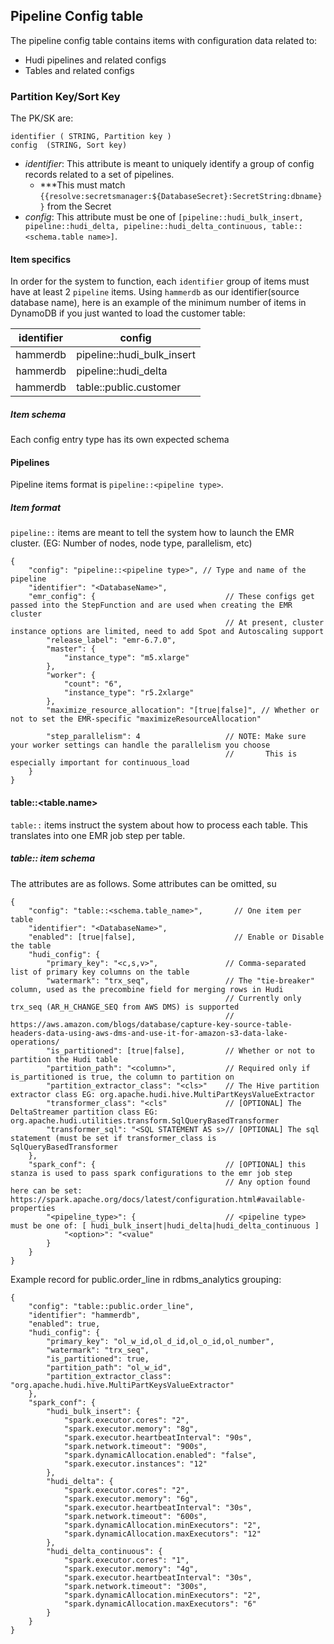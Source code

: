 ## Pipeline Config table

The pipeline config table contains items with configuration data related to:   
- Hudi pipelines and related configs
- Tables and related configs

### Partition Key/Sort Key

The PK/SK are:

```
identifier ( STRING, Partition key )
config  (STRING, Sort key)
```

- *identifier*: This attribute is meant to uniquely identify a group of config records related to a set of pipelines.   
  - ***This must match `{{resolve:secretsmanager:${DatabaseSecret}:SecretString:dbname}}` from the Secret 
- *config*: This attribute must be one of `[pipeline::hudi_bulk_insert, pipeline::hudi_delta, pipeline::hudi_delta_continuous, table::<schema.table name>]`.

#### Item specifics

In order for the system to function, each `identifier` group of items must have at least 2 `pipeline` items.
Using `hammerdb` as our identifier(source database name), here is an example of the minimum number of items in DynamoDB if you just wanted to load the customer table:   

|identifier|config|
|----------|------|
|hammerdb|pipeline::hudi_bulk_insert|
|hammerdb|pipeline::hudi_delta|
|hammerdb|table::public.customer|


##### Item schema

Each config entry type has its own expected schema

#### Pipelines 

Pipeline items format is `pipeline::<pipeline type>`.

##### Item format

`pipeline::` items are meant to tell the system how to launch the EMR cluster. (EG: Number of nodes, node type, parallelism, etc)

```
{
    "config": "pipeline::<pipeline type>", // Type and name of the pipeline
    "identifier": "<DatabaseName>",
    "emr_config": {                             // These configs get passed into the StepFunction and are used when creating the EMR cluster
                                                // At present, cluster instance options are limited, need to add Spot and Autoscaling support
        "release_label": "emr-6.7.0",
        "master": {
            "instance_type": "m5.xlarge"
        },
        "worker": {
            "count": "6",
            "instance_type": "r5.2xlarge"
        },
        "maximize_resource_allocation": "[true|false]", // Whether or not to set the EMR-specific "maximizeResourceAllocation" 

        "step_parallelism": 4                   // NOTE: Make sure your worker settings can handle the parallelism you choose
                                                //       This is especially important for continuous_load
    }
}
```

#### table::<table.name>

`table::` items instruct the system about how to process each table. This translates into one EMR job step per table. 

#####  table:: item schema

The attributes are as follows. Some attributes can be omitted, su

```
{
    "config": "table::<schema.table_name>",       // One item per table
    "identifier": "<DatabaseName>",
    "enabled": [true|false],                      // Enable or Disable the table 
    "hudi_config": {
        "primary_key": "<c,s,v>",               // Comma-separated list of primary key columns on the table       
        "watermark": "trx_seq",                 // The "tie-breaker" column, used as the precombine field for merging rows in Hudi
                                                // Currently only trx_seq (AR_H_CHANGE_SEQ from AWS DMS) is supported
                                                // https://aws.amazon.com/blogs/database/capture-key-source-table-headers-data-using-aws-dms-and-use-it-for-amazon-s3-data-lake-operations/
        "is_partitioned": [true|false],         // Whether or not to partition the Hudi table
        "partition_path": "<column>",           // Required only if is_partitioned is true, the column to partition on
        "partition_extractor_class": "<cls>"    // The Hive partition extractor class EG: org.apache.hudi.hive.MultiPartKeysValueExtractor
        "transformer_class": "<cls"             // [OPTIONAL] The DeltaStreamer partition class EG: org.apache.hudi.utilities.transform.SqlQueryBasedTransformer
        "transformer_sql": "<SQL STATEMENT AS s>// [OPTIONAL] The sql statement (must be set if transformer_class is SqlQueryBasedTransformer
    },
    "spark_conf": {                             // [OPTIONAL] this stanza is used to pass spark configurations to the emr job step
                                                // Any option found here can be set:  https://spark.apache.org/docs/latest/configuration.html#available-properties
        "<pipeline_type>": {                    // <pipeline type> must be one of: [ hudi_bulk_insert|hudi_delta|hudi_delta_continuous ]
            "<option>": "<value"
        }
    }
}
```

Example record for public.order_line in rdbms_analytics grouping:    

```
{
    "config": "table::public.order_line",
    "identifier": "hammerdb",
    "enabled": true,
    "hudi_config": {
        "primary_key": "ol_w_id,ol_d_id,ol_o_id,ol_number",
        "watermark": "trx_seq",
        "is_partitioned": true,
        "partition_path": "ol_w_id",
        "partition_extractor_class": "org.apache.hudi.hive.MultiPartKeysValueExtractor"
    },
    "spark_conf": {
        "hudi_bulk_insert": {
            "spark.executor.cores": "2",
            "spark.executor.memory": "8g",
            "spark.executor.heartbeatInterval": "90s",
            "spark.network.timeout": "900s",
            "spark.dynamicAllocation.enabled": "false",
            "spark.executor.instances": "12"
        },
        "hudi_delta": {
            "spark.executor.cores": "2",
            "spark.executor.memory": "6g",
            "spark.executor.heartbeatInterval": "30s",
            "spark.network.timeout": "600s",
            "spark.dynamicAllocation.minExecutors": "2",
            "spark.dynamicAllocation.maxExecutors": "12"
        },
        "hudi_delta_continuous": {
            "spark.executor.cores": "1",
            "spark.executor.memory": "4g",
            "spark.executor.heartbeatInterval": "30s",
            "spark.network.timeout": "300s",
            "spark.dynamicAllocation.minExecutors": "2",
            "spark.dynamicAllocation.maxExecutors": "6"
        }
    }
}
```
